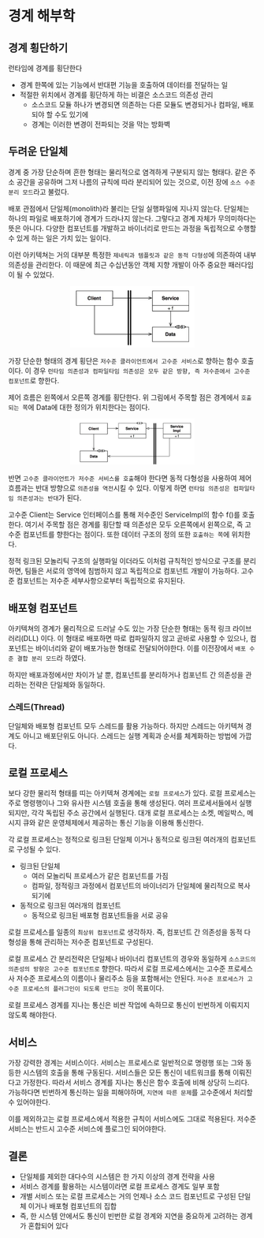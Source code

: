 # 경계 해부학

## 경계 횡단하기

런타임에 경계를 횡단한다

- 경계 한쪽에 있는 기능에서 반대편 기능을 호출하여 데이터를 전달하는 일
- 적절한 위치에서 경계를 횡단하게 하는 비결은 소스코드 의존성 관리
  - 소스코드 모듈 하나가 변경되면 의존하는 다른 모듈도 변경되거나 컴파일, 배포되야 할 수도 있기에
  - 경계는 이러한 변경이 전파되는 것을 막는 방화벽

## 두려운 단일체

경계 중 가장 단순하며 흔한 형태는 물리적으로 염격하게 구분되지 않는 형태다.
같은 주소 공간을 공유하며 그저 나름의 규칙에 따라 분리되어 있는 것으로, 이전 장에 `소스 수준 분리 모드`라고 불렀다.

배포 관점에서 단일체(monolith)라 불리는 단일 실행파일에 지나지 않는다.
단일체는 하나의 파일로 배포하기에 경계가 드라나지 않는다. 그렇다고 경계 자체가 무의미하다는 뜻은 아니다.
다양한 컴포넌트를 개발하고 바이너리로 만드는 과정을 독립적으로 수행할 수 있게 하는 일은 가치 있는 일이다.

이런 아키텍쳐는 거의 대부분 특정한 `제네릭과 템플릿과 같은 동적 다형성`에 의존하여 내부 의존성을 관리한다.
이 때문에 최근 수십년동안 객체 지향 개발이 아주 중요한 패러다임이 될 수 있었다.

<p align="center"><img src="./img/4.png" width="50%"></p>

가장 단순한 형태의 경계 횡단은 `저수준 클라이언트에서 고수준 서비스`로 향하는 함수 호출이다.
이 경우 `런타임 의존성과 컴파일타임 의존성은 모두 같은 방향, 즉 저수준에서 고수준 컴포넌트`로 향한다.

제어 흐름은 왼쪽에서 오른쪽 경계를 횡단한다. 위 그림에서 주목할 점은 경계에서 `호출되는 쪽`에 Data에 대한 정의가 위치한다는 점이다.

<p align="center"><img src="./img/5.png" width="50%"></p>

반면 `고수준 클라이언트가 저수준 서비스를 호출`해야 한다면 동적 다형성을 사용하여 제어흐름과는 반대 방향으로 `의존성을 역전`시킬 수 있다.
이렇게 하면 `런타임 의존성은 컴파일타임 의존성과는 반대`가 된다.

고수준 Client는 Service 인터페이스를 통해 저수준인 ServiceImpl의 함수 f()를 호출한다.
여기서 주목할 점은 경계를 횡단할 때 의존성은 모두 오른쪽에서 왼쪽으로, 즉 고수준 컴포넌트를 향한다는 점이다.
또한 데이터 구조의 정의 또한 `호출하는 쪽`에 위치한다.

정적 링크된 모놀리틱 구조의 실행파일 이더라도 이처럼 규칙적인 방식으로 구조를 분리하면,
팀들은 서로의 영역에 침범하지 않고 독립적으로 컴포넌트 개발이 가능하다. 고수준 컴포넌트는 저수준 세부사항으로부터 독립적으로 유지된다.

## 배포형 컴포넌트

아키텍쳐의 경계가 물리적으로 드러날 수도 있는 가장 단순한 형태는 동적 링크 라이브러리(DLL) 이다.
이 형태로 배포하면 따로 컴파일하지 않고 곧바로 사용할 수 있으나, 컴포넌트는 바이너리와 같이 배포가능한 형태로 전달되어야한다.
이를 이전장에서 `배포 수준 결합 분리 모드`라 하였다.

하지만 배포과정에서만 차이가 날 뿐, 컴포넌트를 분리하거나 컴포넌트 간 의존성을 관리하는 전략은 단일체와 동일하다.

### 스레드(Thread)

단일체와 배포형 컴포넌트 모두 스레드를 활용 가능하다. 하지만 스레드는 아키텍쳐 경계도 아니고 배포단위도 아니다.
스레드는 실행 계획과 순서를 체계화하는 방법에 가깝다.

## 로컬 프로세스

보다 강한 물리적 형태를 띠는 아키텍쳐 경계에는 `로컬 프로세스`가 있다.
로컬 프로세스는 주로 명령행이나 그와 유사한 시스템 호출을 통해 생성된다. 여러 프로세서들에서 실행되지만,
각각 독립된 주소 공간에서 실행된다. 대개 로컬 프로세스는 소켓, 메일박스, 메시지 큐와 같은 운영체제에서 제공하는 통신 기능을 이용해 통신한다.

각 로컬 프로세스는 정적으로 링크된 단일체 이거나 동적으로 링크된 여러개의 컴포넌트로 구성될 수 있다.

- 링크된 단일체
  - 여러 모놀리틱 프로세스가 같은 컴포넌트를 가짐
  - 컴파일, 정적링크 과정에서 컴포넌트의 바이너리가 단일체에 물리적으로 복사되기에
- 동적으로 링크된 여러개의 컴포넌트
  - 동적으로 링크된 배포형 컴포넌트들을 서로 공유

로컬 프로세스를 일종의 `최상위 컴포넌트`로 생각하자. 즉, 컴포넌트 간 의존성을 동적 다형성을 통해
관리하는 저수준 컴포넌트로 구성된다.

로컬 프로세스 간 분리전략은 단일체나 바이너리 컴포넌트의 경우와 동일하게 `소스코드의 의존성의 방향은 고수준 컴포넌트로` 향한다.
따라서 로컬 프로세스에서는 고수준 프로세스사 저수준 프로세스의 이름이나 물리주소 등을 포함해서는 안된다.
`저수준 프로세스가 고수준 프로세스의 플러그인이 되도록 만드는 것`이 목표이다.

로컬 프로세스 경계를 지나는 통신은 비싼 작업에 속하므로 통신이 빈번하게 이뤄지지 않도록 해야한다.

## 서비스

가장 강력한 경계는 서비스이다. 서비스는 프로세스로 일반적으로 명령행 또는 그와 동등한 시스템의 호출을 통해 구동된다.
서비스들은 모든 통신이 네트워크를 통해 이뤄진다고 가정한다. 따라서 서비스 경계를 지나는 통신은 함수 호출에 비해 상당히 느리다.
가능하다면 빈번하게 통신하는 일을 피해야하며, `지연에 따른 문제`를 고수준에서 처리할 수 있어야한다.

이를 제외하고는 로컬 프로세스에서 적용한 규칙이 서비스에도 그대로 적용된다.
저수준 서비스는 반드시 고수준 서비스에 플로그인 되어야한다.

## 결론

- 단일체를 제외한 대다수의 시스템은 한 가지 이상의 경계 전략을 사용
- 서비스 경계를 활용하는 시스템이라면 로컬 프로세스 경계도 일부 포함
- 개별 서비스 또는 로컬 프로세스는 거의 언제나 소스 코드 컴포넌트로 구성된 단일체 이거나 배포형 컴포넌트의 집합
- 즉, 한 시스템 안에서도 통신이 빈번한 로컬 경계와 지연을 중요하게 고려하는 경계가 혼합되어 있다